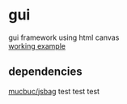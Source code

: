 gui
===

gui framework using html canvas  
[working example](http://github.com/mucbuc/gui-example)

dependencies
------------
[mucbuc/jsbag](http://github.com/mucbuc/jsbag)
test
test
test
